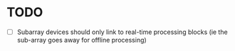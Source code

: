 # TODO

- [ ] Subarray devices should only link to real-time processing blocks
      (ie the sub-array goes away for offline processing)

